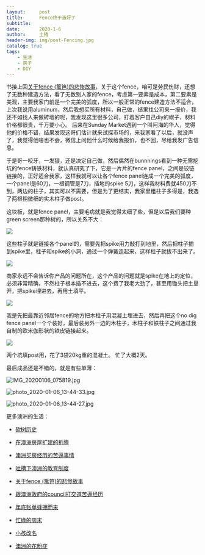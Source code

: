 ```yaml
---
layout:     post
title:      Fence终于造好了
subtitle:   
date:       2020-1-6
author:     土猪
header-img: img/post-Fencing.jpg
catalog: true
tags:
    - 生活
    - 房子
    - DIY
---
```



书接上回[关于fence (篱笆)的悲惨故事](http://livinginau.life/2019/12/01/%E5%85%B3%E4%BA%8Efence%E7%9A%84%E6%82%B2%E6%83%A8%E6%95%85%E4%BA%8B/)，关于这个fence，咱可是劳民伤财，还想了无数种建造方法，看了无数别人家的fence，考虑第一要素是成本，第二要素是美观，主要我家门前是一个完美的弧度，所以一般正常的fence建造方法不适合，上次我说用aluminum，然后我想买所有材料，自己做，结果找公司来一报价，我还不如找人来做砖墙的呢，我发现这里很多公司，打着客户自己diy的幌子，材料价格都很贵，千万要小心。 后来在Sunday Market遇到一个叫阿海的华人，觉得他的价格不错，结果发现这哥们估计就来试探市场的，来我家看了以后，就没声了，我觉得他啥也不会，微信上问他什么时候给我报价，也不回，尽给我发广告信息。 




于是哥一咬牙，一发狠，还是决定自己做，然后偶然在bunnnings看到一种无需挖坑的fence铸铁材料，就认真研究了下，它是一片片的fence panel，之间是铰链链接的，正好适合我家，这样我就可以让各个fence panel连成一个完美的弧度，一个panel是60刀，一根钢管是7刀，插地的spike 5刀，这样我材料费就450刀不到，两边的柱子，其实可以不需要，但是为了更结实，我家里粗柱子多得是，我选了两根稍微细的实木柱子做post。



这块板，就是fence panel，主要毛病就是我觉得太细了些，但是以后我们要种green screen那种树的，所以关系不大：

![](https://cdn.steemitimages.com/DQmc3zHSjazcpZpXc8VfQKpo8gB2PZGByB6vSGG1sXNGSC7/image.png)


这些柱子就是链接各个panel的，需要先把spike用力敲打到地里，然后把柱子插到spike里，柱子和spike的小洞，通过一个弹簧连起来，这样柱子就拔不出来了。


![](https://cdn.steemitimages.com/DQmZxWiauARCSm8eD7cJ6S5d1d982im4K9RSQbRhGkmskAd/image.png)


商家永远不会告诉你产品的问题所在，这个产品的问题就是spike在地上的定位，必须非常精确，不然柱子根本插不进去，这个费了我老大劲了，甚至用锄头把土垦开，把spike埋进去，再用土填平。

![](https://cdn.steemitimages.com/DQmaqsCubv5u2PZBu5NmZFjiLmLddA4tRt6YHQu9wBxP3he/image.png)



我是先把最靠近邻居fence的地方把木柱子用混凝土埋进去，然后再把这个no dig fence panel一个个装好，最后装另外一边的木柱子，木柱子和铁柱子之间通过我自制的欧米伽形状的铁皮链接起来。 

![](https://cdn.steemitimages.com/DQmP8Xed1r6ECE7ZPkXcWrPWiUT29Da842uaPZtLEv4Gy4Y/image.png)


两个坑填post用，花了3袋20kg重的混凝土。 忙了大概2天。 

最后成品还是不错的，就是有些单薄：


![IMG_20200106_075819.jpg](https://cdn.steemitimages.com/DQmQFMxnL1T9JkxpN6HpJGN4vUXs6mAHZWZsonn9tsYZNmY/IMG_20200106_075819.jpg)


![photo_2020-01-06_13-44-33.jpg](https://cdn.steemitimages.com/DQmaKM3JywRhQwpeovQ74FFgqG15FhT9C765EHDha9Kx3c2/photo_2020-01-06_13-44-33.jpg)


![photo_2020-01-06_13-44-27.jpg](https://cdn.steemitimages.com/DQmWqe9aWzvessfaBVdPDP18qvyRnKuTX8nYHSoS1pFZpLM/photo_2020-01-06_13-44-27.jpg)











更多澳洲的生活：

- [砍树历史](http://livinginau.life/2019/12/29/%E7%A0%8D%E6%A0%91%E5%8E%86%E5%8F%B2/)

- [在澳洲房屋扩建的折腾](http://livinginau.life/2019/12/19/%E5%9C%A8%E6%BE%B3%E6%B4%B2%E6%88%BF%E5%B1%8B%E6%89%A9%E5%BB%BA%E7%9A%84%E6%8A%98%E8%85%BE/)

- 
  [澳洲买房经历的苦逼事情](http://livinginau.life/2019/12/18/%E6%BE%B3%E6%B4%B2%E4%B9%B0%E6%88%BF%E7%BB%8F%E5%8E%86%E7%9A%84%E8%8B%A6%E9%80%BC%E4%BA%8B%E6%83%85/)

- 
  [吐槽下澳洲的教育制度](http://livinginau.life/2019/12/13/%E5%90%90%E6%A7%BD%E6%BE%B3%E6%B4%B2%E6%95%99%E8%82%B2%E5%88%B6%E5%BA%A6/)

- [关于fence (篱笆)的悲惨故事](http://livinginau.life/2019/12/01/%E5%85%B3%E4%BA%8Efence%E7%9A%84%E6%82%B2%E6%83%A8%E6%95%85%E4%BA%8B/)

- [跟澳洲政府的council打交道苦逼经历](http://livinginau.life/2019/11/29/%E8%B7%9F%E6%BE%B3%E6%B4%B2%E6%94%BF%E5%BA%9C%E7%9A%84council%E6%89%93%E4%BA%A4%E9%81%93%E8%8B%A6%E9%80%BC%E7%BB%8F%E5%8E%86/)

- [年底账单蜂拥而来](http://livinginau.life/2019/11/29/%E8%B4%A6%E5%8D%95%E8%9C%82%E6%8B%A5%E8%80%8C%E6%9D%A5/)

- [忙碌的周末](http://livinginau.life/2019/11/12/%E5%BF%99%E7%A2%8C%E7%9A%84%E5%91%A8%E6%9C%AB/)

- [小孩改名](http://livinginau.life/2019/11/10/%E5%B0%8F%E5%AD%A9%E6%94%B9%E5%90%8D/)

- [澳洲的花粉症](http://livinginau.life/2018/08/10/%E6%BE%B3%E6%B4%B2%E7%9A%84%E8%8A%B1%E7%B2%89%E7%97%87/)
